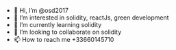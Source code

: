 - 👋 Hi, I’m @osd2017
- 👀 I’m interested in solidity, reactJs, green development
- 🌱 I’m currently learning solidity
- 💞️ I’m looking to collaborate on solidity
- 📫 How to reach me +33660145710

<!---
osd2017/osd2017 is a ✨ special ✨ repository because its `README.md` (this file) appears on your GitHub profile.
You can click the Preview link to take a look at your changes.
--->
